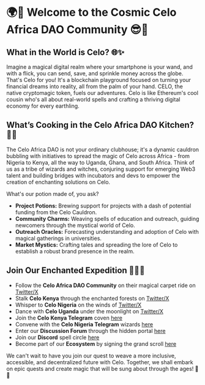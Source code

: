 # 🌍🚀 Welcome to the Cosmic Celo Africa DAO Community 😎🌟

## What in the World is Celo? 🌐✨

Imagine a magical digital realm where your smartphone is your wand, and with a flick, you can send, save, and sprinkle money across the globe. That's Celo for you! It's a blockchain playground focused on turning your financial dreams into reality, all from the palm of your hand. CELO, the native cryptomagic token, fuels our adventures. Celo is like Ethereum's cool cousin who's all about real-world spells and crafting a thriving digital economy for every earthling.

## What’s Cooking in the Celo Africa DAO Kitchen? 🍲🎩

The Celo Africa DAO is not your ordinary clubhouse; it's a dynamic cauldron bubbling with initiatives to spread the magic of Celo across Africa - from Nigeria to Kenya, all the way to Uganda, Ghana, and South Africa. Think of us as a tribe of wizards and witches, conjuring support for emerging Web3 talent and building bridges with incubators and devs to empower the creation of enchanting solutions on Celo.

What's our potion made of, you ask?
- **Project Potions:** Brewing support for projects with a dash of potential funding from the Celo Cauldron.
- **Community Charms:** Weaving spells of education and outreach, guiding newcomers through the mystical world of Celo.
- **Outreach Oracles:** Forecasting understanding and adoption of Celo with magical gatherings in universities.
- **Market Mystics:** Crafting tales and spreading the lore of Celo to establish a robust brand presence in the realm.

## Join Our Enchanted Expedition 🧙‍♂️🔮

- Follow the **Celo Africa DAO Community** on their magical carpet ride on [Twitter/X](https://twitter.com/CeloAfricaDao)
- Stalk **Celo Kenya** through the enchanted forests on [Twitter/X](https://twitter.com/CeloKenya)
- Whisper to **Celo Nigeria** on the winds of [Twitter/X](https://twitter.com/CeloNigeria)
- Dance with **Celo Uganda** under the moonlight on [Twitter/X](https://twitter.com/CeloUganda)
- Join the **Celo Kenya Telegram** coven [here](https://t.me/celokenyadevelopers)
- Convene with the **Celo Nigeria Telegram** wizards [here](https://t.me/CeloNigeria)
- Enter our **Discussion Forum** through the hidden portal [here](https://forum.celo.org/)
- Join our **Discord** spell circle [here](https://discord.com/invite/celo)
- Become part of our **Ecosystem** by signing the grand scroll [here](https://docs.celo.org/community/grant-playbook)

We can't wait to have you join our quest to weave a more inclusive, accessible, and decentralized future with Celo. Together, we shall embark on epic quests and create magic that will be sung about through the ages! 🌈✨
